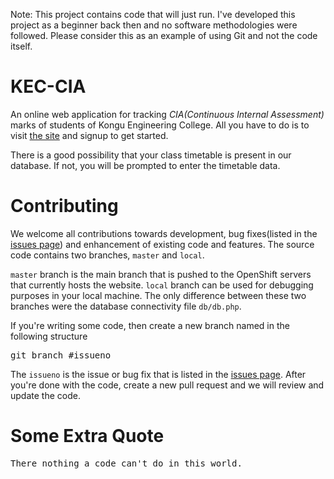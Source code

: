 Note: This project contains code that will just run. I've developed this project as a beginner back then and no software methodologies were followed. Please consider this as an example of using Git and not the code itself.

KEC-CIA 
=====
An online web application for tracking *CIA(Continuous Internal Assessment)* marks of students of Kongu Engineering College. All you have to do is to visit [the site][1] and signup to get started.

There is a good possibility that your class timetable is present in our database. If not, you will be prompted to enter the timetable data.

Contributing
=====
We welcome all contributions towards development, bug fixes(listed in the [issues page][2]) and enhancement of existing code and features. The source code contains two branches, `master` and `local`.

`master` branch is the main branch that is pushed to the OpenShift servers that currently hosts the website. `local` branch can be used for debugging purposes in your local machine. The only difference between these two branches were the database connectivity file `db/db.php`.

If you're writing some code, then create a new branch named in the following structure
<pre>git branch #issueno</pre>

The `issueno` is the issue or bug fix that is listed in the [issues page][2]. After you're done with the code, create a new pull request and we will review and update the code.

Some Extra Quote
=====
<pre>There nothing a code can't do in this world.</pre>

[1]: http://cia-kec.rhcloud.com/ "Homepage of KEC-CIA"
[2]: https://github.com/gowthamgts/kec-cia/issues "Issues page of this project"
[3]: https://openshift.com "Go to OpenShift website"
